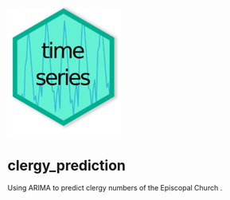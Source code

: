 ![alt text](https://github.com/UrbanPlanner42/stickers_github/blob/master/time_series.png)
# clergy_prediction
Using ARIMA to predict clergy numbers of the Episcopal Church .
